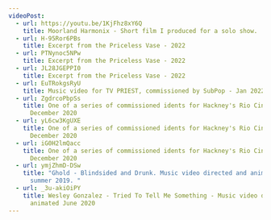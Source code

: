 ```yaml
---
videoPost:
  - url: https://youtu.be/1KjFhz8xY6Q
    title: Moorland Harmonix - Short film I produced for a solo show.
  - url: H-95Ror6PBs
    title: Excerpt from the Priceless Vase - 2022
  - url: PTNynoc5NPw
    title: Excerpt from the Priceless Vase - 2022
  - url: JL28JGEPPI0
    title: Excerpt from the Priceless Vase - 2022
  - url: EuTRokgsRyU
    title: Music video for TV PRIEST, commissioned by SubPop - Jan 2022
  - url: ZgdrcoPbpSs
    title: One of a series of commissioned idents for Hackney's Rio Cinema -
      December 2020
  - url: yL6cw3KgUXE
    title: One of a series of commissioned idents for Hackney's Rio Cinema -
      December 2020
  - url: iG0H2lmQacc
    title: One of a series of commissioned idents for Hackney's Rio Cinema -
      December 2020
  - url: ymjZhmD-DSw
    title: "Ghold - Blindsided and Drunk. Music video directed and animated circa
      summer 2019. "
  - url: _3u-akiOiPY
    title: Wesley Gonzalez - Tried To Tell Me Something - Music video directed and
      animated June 2020
---
```


